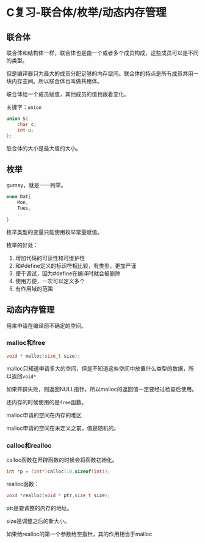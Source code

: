 # C复习-联合体/枚举/动态内存管理

## 联合体

联合体和结构体一样，联合体也是由一个或者多个成员构成，这些成员可以是不同的类型。

但是编译器只为最大的成员分配足够的内存空间。联合体的特点是所有成员共用一块内存空间。所以联合体也叫做共用体。

联合体给一个成员赋值，其他成员的值也跟着变化。

关键字：`union`

```c
union S{
    char c;
    int u;
};
```

联合体的大小是最大值的大小。

## 枚举

gumsy，就是一一列举。

```c
enum Dat{
    Mon,
    Tues,
    ...
}
```

枚举类型的变量只能使用枚举常量赋值。

枚举的好处：

1. 增加代码的可读性和可维护性
2. 和#define定义的标识符相比较，有类型，更加严谨
3. 便于调试，因为#define在编译时就会被删除
4. 使用方便，一次可以定义多个
5. 有作用域的范围

## 动态内存管理

用来申请在编译前不确定的空间。

### malloc和free

```c
void * malloc(size_t size);
```

malloc只知道申请多大的空间，但是不知道这些空间中放置什么类型的数据，所以返回`void*`

如果开辟失败，则返回NULL指针，所以malloc的返回值一定要经过检查后使用。

还内存的时候使用的是`free`函数。

malloc申请的空间在内存的堆区

malloc申请的空间在未定义之前，值是随机的。

### calloc和realloc

calloc函数在开辟函数的时候会将函数初始化。

```c
int *p = (int*)calloc(10,sizeof(int));
```

realloc函数：

```c
void *realloc(void * ptr,size_t size);
```

ptr是要调整的内存的地址。

size是调整之后的新大小。

如果给realloc的第一个参数给空指针，其的作用相当于malloc

